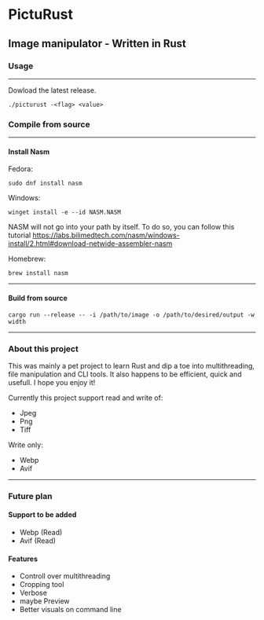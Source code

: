 # PictuRust

## Image manipulator - Written in Rust

### Usage
---------------------------------
Dowload the latest release.

```
./picturust -<flag> <value>
``` 

### Compile from source
----------------------------------

#### Install Nasm

Fedora: 
```
sudo dnf install nasm
```
Windows: 
```
winget install -e --id NASM.NASM
```
NASM will not go into your path by itself. To do so, you can follow this tutorial
https://labs.bilimedtech.com/nasm/windows-install/2.html#download-netwide-assembler-nasm


Homebrew: 
```
brew install nasm
```
--------------------

#### Build from source

```
cargo run --release -- -i /path/to/image -o /path/to/desired/output -w width
```
-------------------
### About this project

This was mainly a pet project to learn Rust and dip a toe into multithreading, file manipulation and CLI tools. 
It also happens to be efficient, quick and usefull.
I hope you enjoy it!


Currently this project support read and write of:
- Jpeg
- Png
- Tiff

Write only:
- Webp
- Avif

---------------------
### Future plan
#### Support to be added 

- Webp (Read)
- Avif (Read)

#### Features

- Controll over multithreading
- Cropping tool
- Verbose
- maybe Preview
- Better visuals on command line

